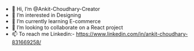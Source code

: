 - 👋 Hi, I’m @Ankit-Choudhary-Creator
- 👀 I’m interested in Designing
- 🌱 I’m currently learning E-commerce 
- 💞️ I’m looking to collaborate on a React project
- 📫 To reach me Linkedin:- https://www.linkedin.com/in/ankit-choudhary-831669258/

<!---
Ankit-Choudhary-Creator/Ankit-Choudhary-Creator is a ✨ special ✨ repository because its `README.md` (this file) appears on your GitHub profile.
You can click the Preview link to take a look at your changes.
--->
